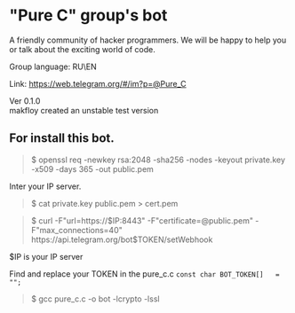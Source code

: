 # "Pure C" group's bot

A friendly community of hacker programmers. We will be happy to help you or talk about the exciting world of code.

Group language: RU\EN

Link: https://web.telegram.org/#/im?p=@Pure_C

Ver 0.1.0         
makfloy created an unstable test version

## For install this bot.

>$ openssl req -newkey rsa:2048 -sha256 -nodes -keyout private.key -x509 -days 365 -out public.pem

Inter your IP server.

>$ cat private.key public.pem > cert.pem

>$ curl  -F"url=https://$IP:8443" -F"certificate=@public.pem" -F"max_connections=40" https://api.telegram.org/bot$TOKEN/setWebhook

$IP is your IP server

Find and replace your TOKEN in the pure_c.c
```const char BOT_TOKEN[]   = "";```

>$ gcc pure_c.c -o bot -lcrypto -lssl

